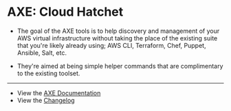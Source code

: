 # AXE: Cloud Hatchet

 - The goal of the AXE tools is to help discovery and management of your AWS virtual infrastructure without taking the place of the existing suite that you're likely already using; AWS CLI, Terraform, Chef, Puppet, Ansible, Salt, etc.

 - They're aimed at being simple helper commands that are complimentary to the existing toolset.

---

 - View the [AXE Documentation]
 - View the [Changelog]


[AXE Documentation]: http://awsaxe.readthedocs.io/
[Changelog]: http://awsaxe.readthedocs.io/content/about/release-notes/


